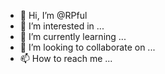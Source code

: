 - 👋 Hi, I’m @RPful
- 👀 I’m interested in ...
- 🌱 I’m currently learning ...
- 💞️ I’m looking to collaborate on ...
- 📫 How to reach me ...

<!---
RPful/RPful is a ✨ special ✨ repository because its `README.md` (this file) appears on your GitHub profile.
You can click the Preview link to take a look at your changes.
--->
